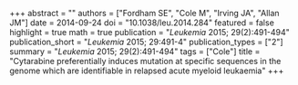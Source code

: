 +++
abstract = ""
authors = ["Fordham SE", "Cole M", "Irving JA", "Allan JM"]
date = 2014-09-24
doi = "10.1038/leu.2014.284"
featured = false
highlight = true
math = true
publication = "*Leukemia* 2015; 29(2):491-494"
publication_short = "*Leukemia* 2015; 29:491-4"
publication_types = ["2"]
summary = "*Leukemia* 2015; 29(2):491-494"
tags = ["Cole"]
title = "Cytarabine preferentially induces mutation at specific sequences in the genome which are identifiable in relapsed acute myeloid leukaemia"
+++
